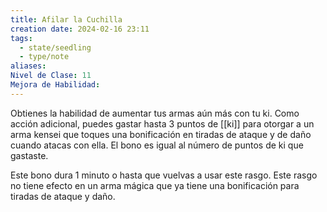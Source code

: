 ```yaml
---
title: Afilar la Cuchilla
creation date: 2024-02-16 23:11
tags:
  - state/seedling
  - type/note
aliases: 
Nivel de Clase: 11
Mejora de Habilidad:
---
```

Obtienes la habilidad de aumentar tus armas aún más con tu ki. Como acción adicional, puedes
gastar hasta 3 puntos de [[ki]] para otorgar a un arma kensei que toques una bonificación en tiradas de ataque y de daño cuando atacas con ella. El bono es igual al número de puntos de ki que gastaste.

Este bono dura 1 minuto o hasta que vuelvas a usar este rasgo. Este rasgo no tiene efecto en un
arma mágica que ya tiene una bonificación para tiradas de ataque y daño.

